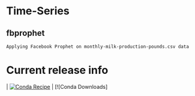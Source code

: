 # Time-Series

## fbprophet
```
Applying Facebook Prophet on monthly-milk-production-pounds.csv data
```
Current release info
====================


| [![Conda Recipe](https://img.shields.io/badge/recipe-fbprophet-green.svg)](https://anaconda.org/conda-forge/fbprophet) | [![Conda Downloads]
